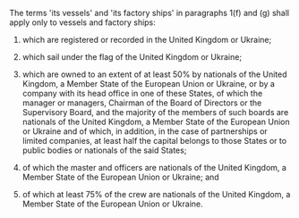 The terms 'its vessels' and 'its factory ships' in paragraphs 1(f) and (g) shall apply only to vessels and factory ships:

1. which are registered or recorded in the United Kingdom or Ukraine;

2. which sail under the flag of the United Kingdom or Ukraine;

3. which are owned to an extent of at least 50% by nationals of the United Kingdom, a Member State of the European Union or Ukraine, or by a company with its head office in one of these States, of which the manager or managers, Chairman of the Board of Directors or the Supervisory Board, and the majority of the members of such boards are nationals of the United Kingdom, a Member State of the European Union or Ukraine and of which, in addition, in the case of partnerships or limited companies, at least half the capital belongs to those States or to public bodies or nationals of the said States;

4. of which the master and officers are nationals of the United Kingdom, a Member State of the European Union or Ukraine; and

5. of which at least 75% of the crew are nationals of the United Kingdom, a Member State of the European Union or Ukraine.
